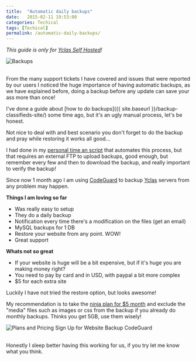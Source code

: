 ```yaml
---
title:  "Automatic daily backups"
date:   2015-02-11 19:53:00
categories: Techical
tags: [Techical]
permalink: /automatic-daily-backups/
---
```

_This guide is only for [Yclas Self Hosted](http://yclas.com/)!_

![Backups](//open-classifieds.com/wp-content/uploads/2015/02/800x524xlarge_ss_3-b5f35a82-e1423684533150.jpg.pagespeed.ic.LRNk8IVspN.jpg) 

<br>
From the many support tickets I have covered and issues that were reported by our users I noticed the huge importance of having automatic backups, as we have explained before, doing a backup before any update can save your ass more than once! 

I've done a guide about [how to do backups]({{ site.baseurl }}/backup-classifieds-site/) some time ago, but it's an ugly manual process, let's be honest. 

Not nice to deal with and best scenario you don't forget to do the backup and pray while restoring it works all good... 

I had done in my [personal time an script](http://garridodiaz.com/ftp-backup-for-mysql-and-files/) that automates this process, but that requires an external FTP to upload backups, good enough, but remember every few and then to download the backup, and really important to verify the backup! 

Since now 1 month ago I am using [CodeGuard](http://mbsy.co/CodeGuard/17761100) to backup [Yclas](https://yclas.com) servers from any problem may happen.

**Things I am loving so far**

  * Was really easy to setup
  * They do a daily backup
  * Notification every time there's a modification on the files (get an email)
  * MySQL backups for 1 DB
  * Restore your website from any point. WOW!
  * Great support

**Whats not so great**

  * If your website is huge will be a bit expensive, but if it's huge you are making money right?
  * You need to pay by card and in USD, with paypal a bit more complex
  * $5 for each extra site

  Luckily I have not tried the restore option, but looks awesome! 

  My recommendation is to take the [ninja plan for $5 month](http://mbsy.co/CodeGuard/17761100) and exclude the "media" files such as images or css from the backup if you already do monthly backups. Thinks you get 5GB, use them wisely! 

  ![Plans and Pricing Sign Up for Website Backup CodeGuard](//open-classifieds.com/wp-content/uploads/2015/02/Plans-and-Pricing-Sign-Up-for-Website-Backup-CodeGuard.png)

  <br>
  Honestly I sleep better having this working for us, if you try let me know what you think.


